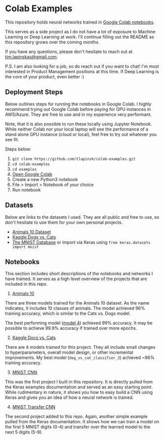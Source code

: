 # Colab Examples
This repository holds neural networks trained in [Google Colab notebooks](https://colab.research.google.com/notebooks/welcome.ipynb#recent=true).

This serves as a side project as I do not have a lot of exposure to Machine Learning or Deep Learning at work. I'll continue filling out the README as this repository grows over the coming months.

If you have any questions, please don't hesitate to reach out at tim.lapinskas@gmail.com. 

P.S. I am also looking for a job, so do reach out if you want to chat! I'm most interested in Product Management positions at this time. If Deep Learning is the core of your product, even better :)

## Deployment Steps
Below outlines steps for running the notebooks in Google Colab. I highly recommend trying out Google Colab before paying for GPU instances in AWS/Azure. They are free to use and in my experience very performant.

Note, that it is also possible to run these locally using Jupyter Notebook. While neither Colab nor your local laptop will see the performance of a stand alone GPU instance (cloud or local), feel free to try out whatever you see fit.

Steps below: 
1. `git clone https://github.com/tlapinsk/colab-examples.git`
2. `cd colab-examples`
3. `cd examples`
4. [Open Google Colab](https://colab.research.google.com/notebooks/welcome.ipynb)
5. Create a new Python3 notebook
6. File > Import > Notebook of your choice
7. Run notebook

## Datasets
Below are links to the datasets I used. They are all public and free to use, so don't hesitate to use them for your own personal projects.

- [Animals 10 Dataset](https://www.kaggle.com/alessiocorrado99/animals10/download)
- [Kaggle Dogs vs. Cats](https://www.kaggle.com/c/dogs-vs-cats/data)
- [The MNIST Database](http://yann.lecun.com/exdb/mnist/) or import via Keras using `from keras.datasets import mnist`

## Notebooks
This section includes short descriptions of the notebooks and networks I have trained. It serves as a high level overview of the projects that are included in this repo.

1. [Animals 10](https://www.kaggle.com/alessiocorrado99/animals10)

There are three models trained for the Animals 10 dataset. As the name indicates, it includes 10 classes of animals. The model achieved 96% training accuracy, which is similar to the Cats vs. Dogs model.

The best performing model ([model 4](https://github.com/tlapinsk/colab-examples/blob/master/examples/animals_10_model_4_classifier.ipynb)) achieved 99% accuracy. It may be possible to achieve 99.9% accuracy if trained over more epochs. 

2. [Kaggle Docs vs. Cats](https://www.kaggle.com/c/dogs-vs-cats)

There are 4 models trained for this project. They all include small changes to hyperparameters, overall model design, or other incremental improvements. My best model (`dog_vs_cat_classifier_3`) achieved ~96% training accuracy.

3. [MNIST CNN](https://keras.io/examples/mnist_cnn/)

This was the first project I built in this repository. It is directly pulled from the Keras examples documentation and served as an easy starting point. While rudimentary in nature, it shows you how to easy build a CNN using Keras and gives you an idea of how a neural network is trained.

4. [MNIST Transfer CNN](https://keras.io/examples/mnist_transfer_cnn/)

The second project added to this repo. Again, another simple example pulled from the Keras documentation. It shows how we can train a model on the first 5 MNIST digits (0-4) and transfer over the learned model to the next 5 digits (5-9). 
